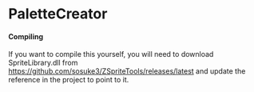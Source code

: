# PaletteCreator


#### Compiling
If you want to compile this yourself, you will need to download SpriteLibrary.dll from https://github.com/sosuke3/ZSpriteTools/releases/latest and update the reference in the project to point to it.
